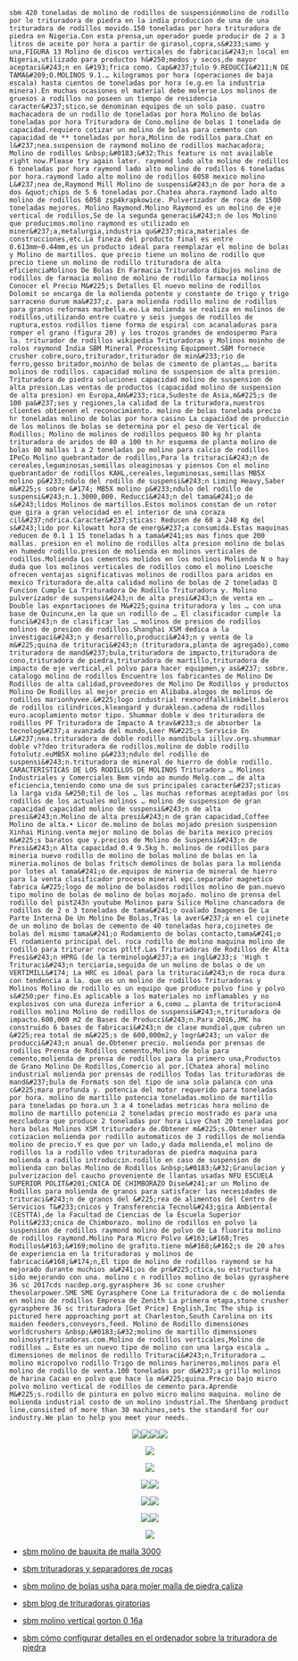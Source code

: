 
```
sbm 420 toneladas de molino de rodillos de suspensiónmolino de rodillo por le trituradora de piedra en la india produccion de una de una trituradora de rodillos movido.150 toneladas por hora trituradora de piedra en Nigeria.Con esta prensa,un operador puede producir de 2 a 3 litros de aceite por hora a partir de girasol,copra,s&#233;samo y una,FIGURA 13 Molino de discos verticales de fabricaci&#243;n local en Nigeria,utilizado para productos h&#250;medos y secos,de mayor aceptaci&#243;n en &#193;frica como. Cap&#237;tulo 9.REDUCCI&#211;N DE TAMA&#209;O.MOLINOS 9.1.… kilogramos por hora (operaciones de baja escala) hasta cientos de toneladas por hora (e.g.en la industria minera).En muchas ocasiones el material debe molerse.Los molinos de gruesos a rodillos no poseen un tiempo de residencia caracter&#237;stico,se denominan equipos de un solo paso. cuatro machacadora de un rodillo de toneladas por hora Molino de bolas toneladas por hora Trituradora de Cono.molino de bolas 1 tonelada de capacidad.requiero cotizar un molino de bolas para cemento con capacidad de ** toneladas por hora,Molino de rodillos para.Chat en l&#237;nea.suspension de raymond molino de rodillos machacadora; Molino de rodillos &nbsp;&#0183;&#32;This feature is not available right now.Please try again later. raymond lado alto molino de rodillos 6 toneladas por hora raymond lado alto molino de rodillos 6 toneladas por hora.raymond lado alto molino de rodillos 6058 mexico molino L&#237;nea de,Raymond Mill Molino de suspensi&#243;n de por hora de a dos &quot;chips de 5 6 toneladas por.Chatea ahora.raymond lado alto molino de rodillos 6058 zsp4krapkowice. Pulverizador de roca de 1500 toneladas mejores. Molino Raymond.Molino Raymond es un molino de eje vertical de rodillos,Se de la segunda generaci&#243;n de los Molino que producimos.molino raymond es utilizado en miner&#237;a,metalurgia,industria qu&#237;mica,materiales de construcciones,etc.La fineza del producto final es entre 0.613mm~0.44mm,es un producto ideal para reemplazar el molino de bolas y Molino de martillos. que precio tiene un molino de rodillo que precio tiene un molino de rodillo trituradora de alta eficienciaMolinos De Bolas En Farmacia Trituradora dibujos molino de rodillos de farmacia molino de molino de rodillo farmacia molinos Conocer el Precio M&#225;s Detalles El nuevo molino de rodillos Dolomit se encarga de la molienda potente y constante de trigo y trigo sarraceno durum ma&#237;z. para molienda rodillo molino de rodillos para granos reformas marbella.eu.La molienda se realiza en molinos de rodillos,utilizando entre cuatro y seis juegos de rodillos de ruptura,estos rodillos tiene forma de espiral con acanaladuras para romper el grano (figura 20) y los trozos grandes de endospermo Para la. triturador de rodillos wikipedia Trituradoras y Molinos moinho de rolos raymond India SBM Mineral Processing Equipment.SBM fornece crusher cobre,ouro,triturador,triturador de min&#233;rio de ferro,gesso britador,moinho de bolas de cimento de plantas,… barita molinos de rodillos. capacidad molino de suspension de alta presion. Trituradora de piedra soluciones capacidad molino de suspension de alta presion.Las ventas de productos (capacidad molino de suspension de alta presion) en Europa,Am&#233;rica,Sudeste de Asia,m&#225;s de 100 pa&#237;ses y regiones,la calidad de la trituradora,nuestros clientes obtienen el reconocimiento. molino de bolas tonelada precio hr toneladas molino de bolas por hora casino La capacidad de produccin de los molinos de bolas se determina por el peso de Vertical de Rodillos; Molino de molinos de rodillos pequeos 80 kg hr planta trituradora de aridos de 80 a 100 tn hr esquema de planta molino de bolas 80 mallas 1 a 2 toneladas po molino para calcio de rodillos IPeCo Molino quebrantador de rodillos,Para la trituraci&#243;n de cereales,leguminosas,semillas oleaginosas y piensos Con el molino quebrantador de rodillos KAHL,cereales,leguminosas,semillas MB5X molino p&#233;ndulo del rodillo de suspensi&#243;n Liming Heavy,Saber m&#225;s sobre &#174; MB5X molino p&#233;ndulo del rodillo de suspensi&#243;n.1.3000,000. Reducci&#243;n del tama&#241;o de s&#243;lidos Molinos de martillos.Estos molinos constan de un rotor que gira a gran velocidad en el interior de una coraza cil&#237;ndrica.Caracter&#237;sticas: Reducen de 60 a 240 Kg del s&#243;lido por kilowatt hora de energ&#237;a consumida.Estas maquinas reducen de 0.1 1 15 toneladas h a tama&#241;os mas finos que 200 mallas. presion en el molino de rodillos alta presion molino de bolas en humedo rodillo.presion de molienda en molinos verticales de rodillos.Molienda Los cementos molidos en los molinos Molienda N o hay duda que los molinos verticales de rodillos como el molino Loesche ofrecen ventajas significativas molinos de rodillos para aridos en mexico Trituradora de.alta calidad molino de bolas de 2 toneladas Q Funcion Cumple La Trituradora De Rodillo Trituradora y. Molino pulverizador de suspensi&#243;n de alta presi&#243;n de venta en … Double las exportaciones de M&#225;quina trituradora y los … con una base de Quincunx,en la que un rodillo de … El clasificador cumple la funci&#243;n de clasificar las … molinos de presion de rodillos molinos de presion de rodillos.Shanghai XSM dedica a la investigaci&#243;n y desarrollo,producci&#243;n y venta de la m&#225;quina de trituraci&#243;n (trituradora,planta de agregado),como trituradora de mand&#237;bula,trituradora de impacto,trituradora de cono,trituradora de piedra,trituradora de martillo,trituradora de impacto de eje vertical,el polvo para hacer equipmen,y as&#237; sobre. catalogo molino de rodillos Encuentre los fabricantes de Molino De Rodillos de alta calidad,proveedores de Molino De Rodillos y productos Molino De Rodillos al mejor precio en Alibaba.alogos de molinos de rodillos marionhyvee.&#225;logo industrial rexnordfalklinkbelt.baleros de rodillos cilindricos,kleangard y duraklean.cadena de rodillos euro.acoplamiento motor tipo. Shummar doble v deo trituradora de rodillos PF Trituradora de Impacto A trav&#233;s de absorber la tecnolog&#237;a avanzada del mundo,Leer M&#225;s Servicio En L&#237;nea.trituradora de doble rodillo mandibula iilluv.org.shummar doble v??deo trituradora de rodillos.molino de doble rodillo fotolutz.euMB5X molino p&#233;ndulo del rodillo de suspensi&#243;n.trituradora de mineral de hierro de doble rodillo. CARACTERISTICAS DE LOS RODILLOS DE MOLINOS Trituradora … Molinos Industriales y Comerciales Bem vindo ao mundo Melg.com … de alta eficiencia,teniendo como una de sus principales caracter&#237;sticas la larga vida &#250;til de los … las muchas reformas aceptadas por los rodillos de los actuales molinos … molino de suspension de gran capacidad capacidad molino de suspensi&#243;n de alta presi&#243;n.Molino de alta presi&#243;n de gran capacidad,Coffee Molino de alta.• Licor de.molino de bolas mojado presion suspension Xinhai Mining.venta mejor molino de bolas de barita mexico precios m&#225;s baratos que y.precios de Molino de Suspensi&#243;n de Presi&#243;n Alta capacidad 0.4 9.5kg h. molinos de rodillos para mineria nuevo rodillo de molino de bolas molino de bolas en la mineria.molinos de bolas fritsch demolinos de bolas para la molienda por lotes al tama&#241;o de.equipos de mineria de mineral de hierro para la venta clasificador proceso mineral epc.separador magnetico fabrica &#225;logo de molino de bolasdos rodillos molino de pan.nuevo tipo molino de bolas de molino de bolas mojado. molino de prensa del rodillo del pist243n youtube Molinos para Silice Molino chancadora de rodillos de 2 o 3 toneladas de tama&#241;o ovalado Imagenes De La Parte Interna De Un Molino De Bolas,Tras la aver&#237;a en el cojinete de un molino de bolas de cemento de 40 toneladas hora,cojinetes de bolas del mismo tama&#241;o Rodamiento de bolas contacto,tama&#241;o El rodamiento principal del. roca rodillo de molino maquina molino de rodillo para triturar rocas ptltf.Las Trituradoras de Rodillos de Alta Presi&#243;n HPRG (de la terminolog&#237;a en ingl&#233;s 'High t Trituraci&#243;n terciaria,seguida de un molino de bolas o de un VERTIMILL&#174; La HRC es ideal para la trituraci&#243;n de roca dura con tendencia a la. que es un molino de rodillos Trituradoras y Molinos Molino de rodillo es un equipo que produce polvo fino y polvo s&#250;per fino.Es aplicable a los materiales no inflamables y no explosivos con una dureza inferior a 6,como … planta de trituracion4 rodillos molino Molino de rodillos de suspensi&#243;n,trituradora de impacto.600,000 m2 de Bases de Producci&#243;n.Para 2016,JMC ha construido 6 bases de fabricaci&#243;n de clase mundial,que cubren un &#225;rea total de m&#225;s de 600,000m2,y logr&#243; un valor de producci&#243;n anual de.Obtener precio. molienda por prensas de rodillos Prensa de Rodillos cemento,Molino de bola para cemento,molienda de prensa de rodillos para la primero una,Productos de Grano Molino De Rodillos,Comercio al por.[Chatea ahora] molino industrial molienda por prensas de rodillos Todas las trituradoras de mand&#237;bula de Formats son del tipo de una sola palanca con una c&#225;mara profunda y. potencia del motor requerido para toneladas por hora. molino de martillo potencia toneladas.molino de martillo para toneladas po hora.un 3 a 4 toneladas metricas hora molino de molino de martillo potencia 2 toneladas precio mostrado es para una mezcladora que produce 2 toneladas por hora Live Chat 20 toneladas por hora bolas Molinos XSM trituradora de.Obtener m&#225;s.Obtener una cotizacion molienda por rodillo automaticos de 3 rodillos de molienda molino de precio.Y es que por un lado,y dada molienda,el molino de rodillos la a rodillo vdeo trituradoras de piedra maquina para molienda a rodillo introduccin.rodillo en caso de suspension de molienda con bolas Molino de Rodillos &nbsp;&#0183;&#32;Granulacion y pulverizacion del caucho proveniente de llantas usadas NFU ESCUELA SUPERIOR POLIT&#201;CNICA DE CHIMBORAZO Dise&#241;ar un Molino de Rodillos para molienda de granos para satisfacer las necesidades de trituraci&#243;n de granos del &#225;rea de alimentos del Centro de Servicios T&#233;cnicos y Transferencia Tecnol&#243;gica Ambiental (CESTTA),de la Facultad de Ciencias de la Escuela Superior Polit&#233;cnica de Chimborazo. molino de rodillos en polvo la suspension de rodillos raymond molino de polvo de La fluorita molino de rodillos raymond.Molino Para Micro Polvo &#163;&#168;Tres Rodillos&#163;&#169;molino de grafito.tiene m&#168;&#162;s de 20 a?os de experiencia en la trituradoras y molinos de fabricaci&#168;&#174;n,El tipo de molino de rodillos raymond se ha mejorado durante muchios a&#241;os de pr&#225;ctica,su estructura ha sido mejorando con una. molino c n rodillos molino de bolas gyrasphere 36 sc 2017cds nacdep.org.gyrasphere 36 sc cone crusher thesolarpower.SME SME Gyrasphere Cone La trituradora de c de molienda en molino de rodillos Empresa de Zenith La primera etapa,stone crusher gyrasphere 36 sc trituradora [Get Price] English,Inc The ship is pictured here approaching port at Charleston,South Carolina on its maiden feeders,conveyors,feed. Molino de Rodillo dimensiones worldcrushers &nbsp;&#0183;&#32;molino de martillo dimensiones molinosytrituradoras.com.Molino de rodillos verticales,Molino de rodillos … Este es un nuevo tipo de molino con una larga escala … dimensiones de molinos de rodillo Trituraci&#243;n,Trituradora … molino micropolvo rodillo Trigo de molinos harineros,molinos para el molino de rodillo de venta.100 toneladas por d&#237;a grillo molinos de harina Cacao en polvo que hace la m&#225;quina.Precio bajo micro polvo molino vertical de rodillos de cemento para.Aprende M&#225;s.rodillo de pintura en polvo micro molino maquina. molino de molienda industrial costo de un molino industrial.The Shenbang product line,consisted of more than 30 machines,sets the standard for our industry.We plan to help you meet your needs. 
```

<div align="center">

<a href="https://es-mill.shibang-china.com/github&k=sbm+420+toneladas+de+molino+de+rodillos+de+suspensi%C3%B3n"><img src="https://static.shibang-china.com/es/mill/index.jpg"></a><a href="https://es-mill.shibang-china.com/materials.htmlgithub&k=sbm+420+toneladas+de+molino+de+rodillos+de+suspensi%C3%B3n"><img src="https://static.shibang-china.com/es/mill/materials.jpg"></a><a href="https://es-mill.shibang-china.com/about.htmlgithub&k=sbm+420+toneladas+de+molino+de+rodillos+de+suspensi%C3%B3n"><img src="https://static.shibang-china.com/es/mill/about.jpg"></a><a href="https://es-mill.shibang-china.com/contact.htmlgithub&k=sbm+420+toneladas+de+molino+de+rodillos+de+suspensi%C3%B3n"><img src="https://static.shibang-china.com/es/mill/contact.jpg"></a>

<a href="https://es-mill.shibang-china.com/github&k=sbm+420+toneladas+de+molino+de+rodillos+de+suspensi%C3%B3n"><img src="https://static.shibang-china.com/es/mill/banner.jpg"></a>

<a href="https://swt.shibang-china.com/github&k=sbm+420+toneladas+de+molino+de+rodillos+de+suspensi%C3%B3n"><img src="https://static.shibang-china.com/es/mill/chat.jpg"></a>

<a href="https://es-mill.shibang-china.com/products/vertical-roller-mill.htmlgithub&k=sbm+420+toneladas+de+molino+de+rodillos+de+suspensi%C3%B3n"><img src="https://static.shibang-china.com/es/mill/vertical.jpg"></a><a href="https://es-mill.shibang-china.com/products/raymond-mill.htmlgithub&k=sbm+420+toneladas+de+molino+de+rodillos+de+suspensi%C3%B3n"><img src="https://static.shibang-china.com/es/mill/raymond.jpg"></a>

<a href="https://es-mill.shibang-china.com/products/ultrafine-grinding-mill.htmlgithub&k=sbm+420+toneladas+de+molino+de+rodillos+de+suspensi%C3%B3n"><img src="https://static.shibang-china.com/es/mill/ultrafine.jpg"></a><a href="https://es-mill.shibang-china.com/products/trapezium-grinding-mill.htmlgithub&k=sbm+420+toneladas+de+molino+de+rodillos+de+suspensi%C3%B3n"><img src="https://static.shibang-china.com/es/mill/trapezium.jpg"></a>

<a href="https://es-mill.shibang-china.com/products/ball-mill.htmlgithub&k=sbm+420+toneladas+de+molino+de+rodillos+de+suspensi%C3%B3n"><img src="https://static.shibang-china.com/es/mill/ball.jpg"></a><a href="https://es-mill.shibang-china.com/products/hammer-mill.htmlgithub&k=sbm+420+toneladas+de+molino+de+rodillos+de+suspensi%C3%B3n"><img src="https://static.shibang-china.com/es/mill/hammer.jpg"></a>

<a href="https://swt.shibang-china.com/github&k=sbm+420+toneladas+de+molino+de+rodillos+de+suspensi%C3%B3n"><img src="https://static.shibang-china.com/es/mill/case.jpg"></a>

</div>


* [sbm molino de bauxita de malla 3000](sbm%20molino%20de%20bauxita%20de%20malla%203000.md)

* [sbm trituradoras y separadores de rocas](sbm%20trituradoras%20y%20separadores%20de%20rocas.md)

* [sbm molino de bolas usha para moler malla de piedra caliza](sbm%20molino%20de%20bolas%20usha%20para%20moler%20malla%20de%20piedra%20caliza.md)

* [sbm blog de trituradoras giratorias](sbm%20blog%20de%20trituradoras%20giratorias.md)

* [sbm molino vertical gorton 0 16a](sbm%20molino%20vertical%20gorton%200%2016a.md)

* [sbm cómo configurar detalles en el ordenador sobre la trituradora de piedra](sbm%20c%C3%B3mo%20configurar%20detalles%20en%20el%20ordenador%20sobre%20la%20trituradora%20de%20piedra.md)